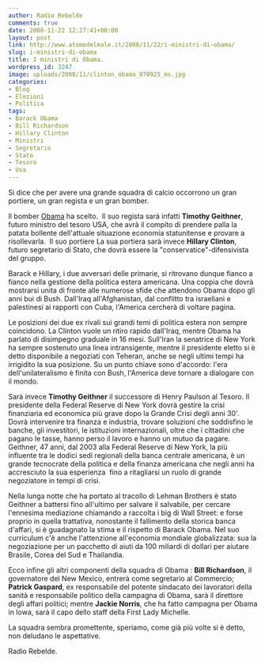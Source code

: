 ```yaml
---
author: Radio Rebelde
comments: true
date: 2008-11-22 12:27:41+00:00
layout: post
link: http://www.atomodelmale.it/2008/11/22/i-ministri-di-obama/
slug: i-ministri-di-obama
title: I ministri di Obama.
wordpress_id: 3247
image: uploads/2008/11/clinton_obama_070925_ms.jpg
categories:
- Blog
- Elezioni
- Politica
tags:
- Barack Obama
- Bill Richardson
- Hillary Clinton
- Ministri
- Segretario
- Stato
- Tesoro
- Usa
---
```


Si dice che per avere una grande squadra di calcio occorrono un gran portiere, un gran regista e un gran bomber.

Il bomber [Obama](/2008/11/09/la-corsa-alla-casa-bianca-vince-barack-obama.html) ha scelto.  Il suo regista sarà infatti **Timothy Geithner**, futuro ministro del tesoro USA, che avrà il compito di prendere palla la patata bollente dell'attuale situazione economia statunitense e provare a risollevarla.  Il suo portiere La sua portiera sarà invece **Hillary Clinton**, futuro segretario di Stato, che dovrà essere la "conservatice"-difensivista del gruppo.

Barack e Hillary, i due avversari delle primarie, si ritrovano dunque fianco a fianco nella gestione della politica estera americana. Una coppia che dovrà mostrarsi unita di fronte alle numerose sfide che attendono Obama dopo gli anni bui di Bush. Dall'Iraq all'Afghanistan, dal conflitto tra israeliani e palestinesi ai rapporti con Cuba, l'America cercherà di voltare pagina.

Le posizioni dei due ex rivali sui grandi temi di politica estera non sempre coincidono. La Clinton vuole un ritiro rapido dall'Iraq, mentre Obama ha parlato di disimpegno graduale in 16 mesi. Sull'Iran la senatrice di New York ha sempre sostenuto una linea intransigente, mentre il presidente eletto si è detto disponibile a negoziati con Teheran, anche se negli ultimi tempi ha irrigidito la sua posizione. Su un punto chiave sono d'accordo: l'era dell'unilateralismo è finita con Bush, l'America deve tornare a dialogare con il mondo.

Sarà invece **Timothy Geithner** il successore di Henry Paulson al Tesoro. Il presidente della Federal Reserve di New York dovrà gestire la crisi finanziaria ed economica più grave dopo la Grande Crisi degli anni 30'. Dovrà intervenire tra finanza e industria, trovare soluzioni che soddisfino le banche, gli investitori, le istituzioni internazionali, oltre che i cittadini che pagano le tasse, hanno perso il lavoro e hanno un mutuo da pagare. Geithner, 47 anni, dal 2003 alla Federal Reserve di New York, la più influente tra le dodici sedi regionali della banca centrale americana, è un grande tecnocrate della politica e della finanza americana che negli anni ha accresciuto la sua esperienza  fino a ritagliarsi un ruolo di grande negoziatore in tempi di crisi.

Nella lunga notte che ha portato al tracollo di Lehman Brothers è stato Geithner a battersi fino all'ultimo per salvare il salvabile, per cercare l'ennesima mediazione chiamando a raccolta i big di Wall Street: e forse proprio in quella trattativa, nonostante il fallimento della storica banca d'affari, si è guadagnato la stima e il rispetto di Barack Obama. Nel suo curriculum c'è anche l'attenzione all'economia mondiale globalizzata: sua la negoziazione per un pacchetto di aiuti da 100 miliardi di dollari per aiutare Brasile, Corea del Sud e Thailandia.

Ecco infine gli altri componenti della squadra di Obama : **Bill Richardson**, il governatore del New Mexico, entrerà come segretario al Commercio; **Patrick Gaspard**, ex responsabile del potente sindacato dei lavoratori della sanità e responsabile politico della campagna di Obama, sarà il direttore degli affari politici; mentre **Jackie Norris**, che ha fatto campagna per Obama in Iowa, sarà il capo dello staff della First Lady Michelle.

La squadra sembra promettente, speriamo, come già più volte si è detto, non deludano le aspettative.

Radio Rebelde.
